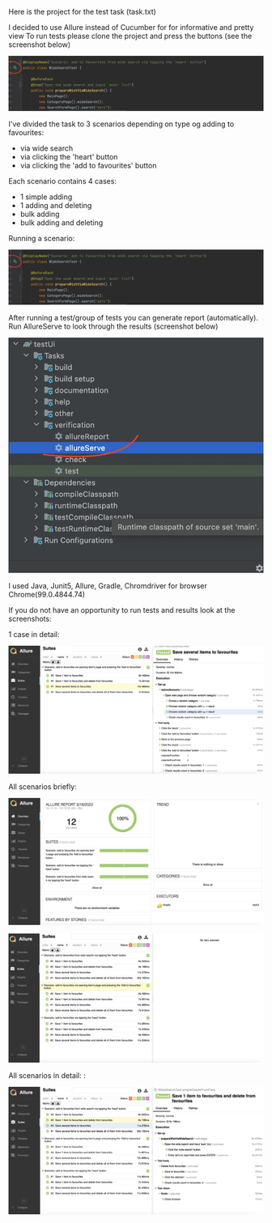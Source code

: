 Here is the project for the test task (task.txt)

I decided to use Allure instead of Cucumber for for informative and pretty view
To run tests please clone the project and press the buttons (see the screenshot below)

![alt text](5.png)

I've divided the task to 3 scenarios depending on type og adding to favourites:

- via wide search
- via clicking the 'heart' button
- via clicking the 'add to favourites' button

Each scenario contains 4 cases:
- 1 simple adding
- 1 adding and deleting
- bulk adding
- bulk adding and deleting

Running a scenario:

![alt text](5.png)

After running a test/group of tests you can generate report (automatically). 
Run AllureServe to look through the results (screenshot below)

![alt text](6.png)

I used Java, Junit5, Allure, Gradle, Chromdriver for browser Chrome(99.0.4844.74)

If you do not have an opportunity to run tests and results look at the screenshots:

1 case in detail: 

![alt text](1.png)

All scenarios briefly:

![alt text](2.png)


![alt text](3.png)

All scenarios in detail: :

![alt text](4.png)


